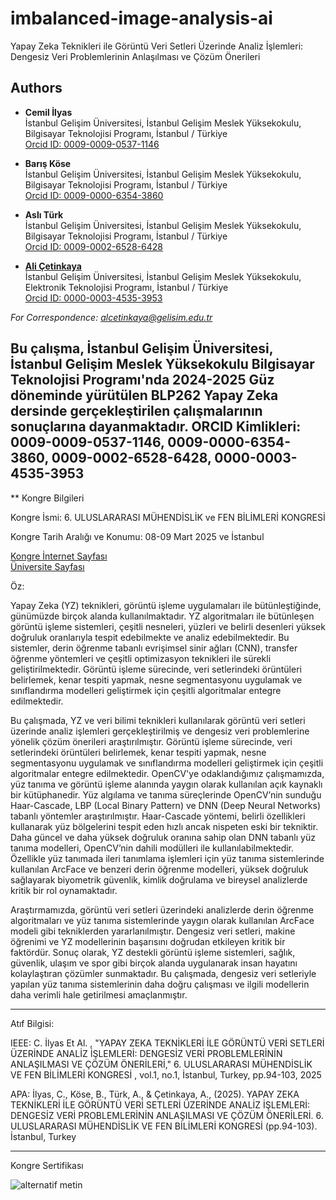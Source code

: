 # imbalanced-image-analysis-ai

Yapay Zeka Teknikleri ile Görüntü Veri Setleri Üzerinde Analiz İşlemleri: Dengesiz Veri Problemlerinin Anlaşılması ve Çözüm Önerileri

## Authors  

- **Cemil İlyas**    
  İstanbul Gelişim Üniversitesi, İstanbul Gelişim Meslek Yüksekokulu, Bilgisayar Teknolojisi Programı, İstanbul / Türkiye    
  [Orcid ID: 0009-0009-0537-1146](https://orcid.org/0009-0009-0537-1146)

- **Barış Köse**    
  İstanbul Gelişim Üniversitesi, İstanbul Gelişim Meslek Yüksekokulu, Bilgisayar Teknolojisi Programı, İstanbul / Türkiye     
  [Orcid ID: 0009-0000-6354-3860](https://orcid.org/0009-0000-6354-3860)

- **Aslı Türk**    
  İstanbul Gelişim Üniversitesi, İstanbul Gelişim Meslek Yüksekokulu, Bilgisayar Teknolojisi Programı, İstanbul / Türkiye    
  [Orcid ID: 0009-0002-6528-6428](https://orcid.org/0009-0002-6528-6428)

- [**Ali Çetinkaya**](https://scholar.google.com.tr/citations?user=XSEW-NcAAAAJ)    
  İstanbul Gelişim Üniversitesi, İstanbul Gelişim Meslek Yüksekokulu, Elektronik Teknolojisi Programı, İstanbul / Türkiye     
  [Orcid ID: 0000-0003-4535-3953](https://orcid.org/0000-0003-4535-3953)

*For Correspondence: alcetinkaya@gelisim.edu.tr*

##  Bu çalışma, İstanbul Gelişim Üniversitesi, İstanbul Gelişim Meslek Yüksekokulu Bilgisayar Teknolojisi Programı'nda 2024-2025 Güz döneminde yürütülen BLP262 Yapay Zeka dersinde gerçekleştirilen çalışmalarının sonuçlarına dayanmaktadır. ORCID Kimlikleri: 0009-0009-0537-1146, 0009-0000-6354-3860, 0009-0002-6528-6428, 0000-0003-4535-3953

** Kongre Bilgileri

Kongre İsmi: 6. ULUSLARARASI MÜHENDİSLİK ve FEN BİLİMLERİ KONGRESİ

Kongre Tarih Aralığı ve Konumu: 08-09 Mart 2025 ve İstanbul

[Kongre İnternet Sayfası](https://www.engineeringandsciencescongress.org/)    
[Üniversite Sayfası](https://avesis.gelisim.edu.tr/yayin/2ad4364a-92aa-4049-b161-e79d14b06a34/yapay-zeka-teknikleri-ile-goruntu-veri-setleri-uzerinde-analiz-islemleri-dengesiz-veri-problemlerinin-anlasilmasi-ve-cozum-onerileri)   

Öz:

Yapay Zeka (YZ) teknikleri, görüntü işleme uygulamaları ile bütünleştiğinde, günümüzde birçok alanda kullanılmaktadır. YZ algoritmaları ile bütünleşen görüntü işleme sistemleri, çeşitli nesneleri, yüzleri ve belirli desenleri yüksek doğruluk oranlarıyla tespit edebilmekte ve analiz edebilmektedir. Bu sistemler, derin öğrenme tabanlı evrişimsel sinir ağları (CNN), transfer öğrenme yöntemleri ve çeşitli optimizasyon teknikleri ile sürekli geliştirilmektedir. Görüntü işleme sürecinde, 
veri setlerindeki örüntüleri belirlemek, kenar tespiti yapmak, nesne segmentasyonu uygulamak ve sınıflandırma modelleri geliştirmek için çeşitli algoritmalar entegre edilmektedir.

Bu çalışmada, YZ ve veri bilimi teknikleri kullanılarak görüntü veri setleri üzerinde analiz işlemleri gerçekleştirilmiş ve dengesiz veri problemlerine yönelik çözüm önerileri araştırılmıştır. Görüntü işleme sürecinde, veri setlerindeki örüntüleri belirlemek, kenar tespiti yapmak, nesne segmentasyonu uygulamak ve sınıflandırma modelleri geliştirmek için çeşitli algoritmalar entegre edilmektedir. OpenCV'ye odaklandığımız çalışmamızda, yüz tanıma ve görüntü işleme alanında yaygın olarak kullanılan açık kaynaklı bir kütüphanedir. Yüz algılama ve tanıma süreçlerinde OpenCV’nin sunduğu Haar-Cascade, LBP (Local Binary Pattern) ve DNN (Deep Neural Networks) tabanlı yöntemler araştırılmıştır. Haar-Cascade yöntemi, belirli özellikleri kullanarak yüz bölgelerini tespit eden hızlı ancak nispeten eski bir tekniktir. Daha güncel ve daha yüksek doğruluk oranına sahip olan DNN tabanlı yüz tanıma modelleri, OpenCV’nin dahili modülleri ile kullanılabilmektedir. 
Özellikle yüz tanımada ileri tanımlama işlemleri için yüz tanıma sistemlerinde kullanılan ArcFace ve benzeri derin öğrenme modelleri, yüksek doğruluk sağlayarak biyometrik güvenlik, kimlik doğrulama ve bireysel analizlerde kritik bir rol oynamaktadır.

Araştırmamızda, görüntü veri setleri üzerindeki analizlerde derin öğrenme algoritmaları ve yüz tanıma sistemlerinde yaygın olarak kullanılan ArcFace modeli gibi tekniklerden yararlanılmıştır. Dengesiz veri setleri, makine öğrenimi ve YZ modellerinin başarısını doğrudan etkileyen kritik bir faktördür. Sonuç olarak, YZ destekli görüntü işleme sistemleri, sağlık, güvenlik, ulaşım ve spor gibi birçok alanda uygulanarak insan hayatını kolaylaştıran çözümler sunmaktadır. Bu çalışmada, dengesiz veri setleriyle yapılan yüz tanıma sistemlerinin daha doğru çalışması ve ilgili modellerin daha verimli hale getirilmesi amaçlanmıştır. 

---

Atıf Bilgisi:

IEEE: C. İlyas Et Al. , "YAPAY ZEKA TEKNİKLERİ İLE GÖRÜNTÜ VERİ SETLERİ ÜZERİNDE ANALİZ İŞLEMLERİ: DENGESİZ VERİ PROBLEMLERİNİN ANLAŞILMASI VE ÇÖZÜM ÖNERİLERİ," 6. ULUSLARARASI MÜHENDİSLİK VE FEN BİLİMLERİ KONGRESİ , vol.1, no.1, İstanbul, Turkey, pp.94-103, 2025

APA: İlyas, C., Köse, B., Türk, A., & Çetinkaya, A., (2025). YAPAY ZEKA TEKNİKLERİ İLE GÖRÜNTÜ VERİ SETLERİ ÜZERİNDE ANALİZ İŞLEMLERİ: DENGESİZ VERİ PROBLEMLERİNİN ANLAŞILMASI VE ÇÖZÜM ÖNERİLERİ. 
6. ULUSLARARASI MÜHENDİSLİK VE FEN BİLİMLERİ KONGRESİ (pp.94-103). İstanbul, Turkey

---

Kongre Sertifikası

![alternatif metin](https://github.com/acetinkaya/imbalanced-image-analysis-ai/blob/main/kongre_sertifikasi.jpg)

